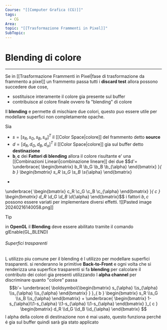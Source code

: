 ```yaml
---
Course: "[[Computer Grafica (CG)]]"
tags:
  - CG
Area: 
topic: "[[Trasformazione Frammenti in Pixel]]"
SubTopic:
---
```


# Blending di colore
---
Se in [[Trasformazione Frammenti in Pixel|fase di trasformazione da frammento a pixel]] un frammento passa tutti i __discard test__ allora possono succedere due cose, 
- sostituisce interamente il colore gia presente sul buffer 
- contribuisce al colore finale ovvero fa "blending" di colore

Il __blending__  e permette di mischiare due colori, questo puo essere utile per modellare superfici non completamente opache.

Sia 
- $s=[s_R,s_G,s_B,s_{\alpha}]^T$ il [[Color Space|colore]] del frammento detto __source__ 
- $d=[d_R,d_G,d_B,d_{\alpha}]^T$ il [[Color Space|colore]] gia sul buffer detto __destinazione__ 
- $\boldsymbol{b},\boldsymbol{c}$ dei __Fattori di blending__
allora il colore risultante e' una [[Combinazioni Lineari|combinazione lineare]] dei due $$d'= 
\underbrace{ \begin{bmatrix}
b_R \\b_G \\b_B \\b_{\alpha}
\end{bmatrix} }_{ b }
\begin{bmatrix}
s_R \\s_G \\s_B \\s_{\alpha}
\end{bmatrix}
+
\underbrace{ \begin{bmatrix}
c_R \\c_G \\c_B \\c_{\alpha}
\end{bmatrix} }_{ c }
\begin{bmatrix}
d_R \\d_G \\d_B \\d_{\alpha}
\end{bmatrix}$$
i fattori $b,c$ possono essere variati per implementare diversi effetti.
![[Pasted image 20240216140058.png]]

>[!tip]
>in __OpenGL__ il __Blending__ deve essere abilitato tramite il comando glEnable(GL_BLEND)


###### Superfici trasparenti
L utilizzo piu comune per il blending é  l utilizzo per modellare superfici trasparenti.
si renderanno le primitive __Back-to-Front__ e ogni volta che si renderizza una superfice trasparenti si fa __blending__ per calcolare il contributo dei colori gia presenti  utilizzando l __alpha channel__ per discriminare quanto "colore" passa $$b'= 
\underbrace{ \boldsymbol{\begin{bmatrix}
s_{\alpha} \\s_{\alpha} \\s_{\alpha} \\s_{\alpha}
\end{bmatrix} } }_{ b }
\begin{bmatrix}
s_R \\s_G \\s_B \\s_{\alpha}
\end{bmatrix}
+
\underbrace{ \begin{bmatrix} 
1-s_{\alpha}\\1-s_{\alpha} \\1-s_{\alpha} \\1-s_{\alpha}
\end{bmatrix}  }_{ c }
\begin{bmatrix}
d_R \\d_G \\d_B \\d_{\alpha}
\end{bmatrix}
$$
l alpha della colore di destinazione non é mai usato, questo funziona perché é gia sul buffer quindi sarà gia stato applicato
